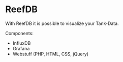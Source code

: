 # ReefDB

With ReefDB it is possible to visualize your Tank-Data.

Components:
- InfluxDB
- Grafana
- Webstuff (PHP, HTML, CSS, jQuery)
